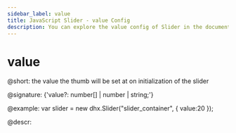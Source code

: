 ```yaml
---
sidebar_label: value
title: JavaScript Slider - value Config 
description: You can explore the value config of Slider in the documentation of the DHTMLX JavaScript UI library. Browse developer guides and API reference, try out code examples and live demos, and download a free 30-day evaluation version of DHTMLX Suite 7.
---
```


# value

@short: the value the thumb will be set at on initialization of the slider

@signature: {'value?: number[] | number | string;'}

@example:
var slider = new dhx.Slider("slider_container", { 
    value:20
});

@descr:

[comment]: # (@related: slider/initializing_slider.md#configuration-properties slider/configuring_slider.md#initial-value)

